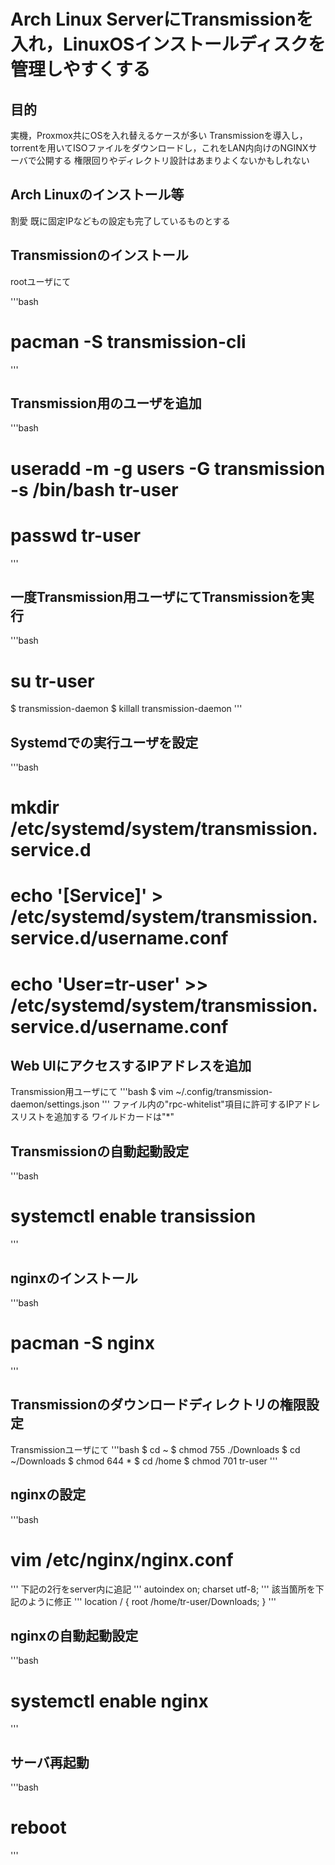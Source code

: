 # Arch Linux ServerにTransmissionを入れ，LinuxOSインストールディスクを管理しやすくする

## 目的
実機，Proxmox共にOSを入れ替えるケースが多い
Transmissionを導入し，torrentを用いてISOファイルをダウンロードし，これをLAN内向けのNGINXサーバで公開する
権限回りやディレクトリ設計はあまりよくないかもしれない

## Arch Linuxのインストール等
割愛
既に固定IPなどもの設定も完了しているものとする

## Transmissionのインストール

rootユーザにて

'''bash
# pacman -S transmission-cli
'''

## Transmission用のユーザを追加
'''bash
# useradd -m -g users -G transmission -s /bin/bash tr-user
# passwd tr-user
'''

## 一度Transmission用ユーザにてTransmissionを実行
'''bash
# su tr-user
$ transmission-daemon
$ killall transmission-daemon
'''

## Systemdでの実行ユーザを設定
'''bash
# mkdir /etc/systemd/system/transmission.service.d
# echo '[Service]' > /etc/systemd/system/transmission.service.d/username.conf
# echo 'User=tr-user' >> /etc/systemd/system/transmission.service.d/username.conf

## Web UIにアクセスするIPアドレスを追加
Transmission用ユーザにて
'''bash
$ vim ~/.config/transmission-daemon/settings.json
'''
ファイル内の"rpc-whitelist"項目に許可するIPアドレスリストを追加する
ワイルドカードは"*"

## Transmissionの自動起動設定
'''bash
# systemctl enable transission
'''

## nginxのインストール
'''bash
# pacman -S nginx
'''

## Transmissionのダウンロードディレクトリの権限設定
Transmissionユーザにて
'''bash
$ cd ~
$ chmod 755 ./Downloads
$ cd ~/Downloads
$ chmod 644 *
$ cd /home
$ chmod 701 tr-user
'''

## nginxの設定
'''bash
# vim /etc/nginx/nginx.conf
'''
下記の2行をserver内に追記
'''
autoindex on;
charset utf-8;
'''
該当箇所を下記のように修正
'''
location / {
    root    /home/tr-user/Downloads;
}
'''

## nginxの自動起動設定
'''bash
# systemctl enable nginx
'''

## サーバ再起動
'''bash
# reboot
'''
